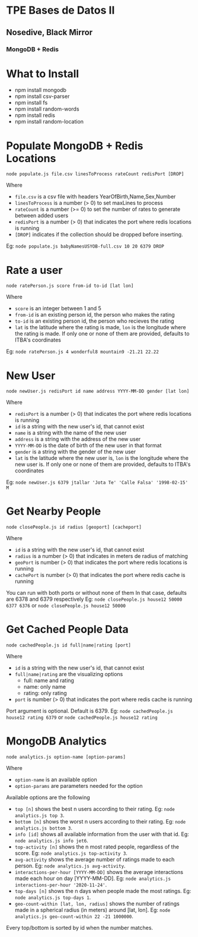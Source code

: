 # TPE Bases de Datos II
## Nosedive, Black Mirror
### MongoDB + Redis

# What to Install
- npm install mongodb
- npm install csv-parser
- npm install fs
- npm install random-words
- npm install redis
- npm install random-location

# Populate MongoDB + Redis Locations
`node populate.js file.csv linesToProcess rateCount redisPort [DROP]`

Where 
- `file.csv` is a csv file with headers YearOfBirth,Name,Sex,Number 
- `linesToProcess` is a number (> 0) to set maxLines to process
- `rateCount` is a number (>= 0) to set the number of rates to generate between added users
- `redisPort` is a number (> 0) that indicates the port where redis locations is running
- `[DROP]` indicates if the collection should be dropped before inserting.

Eg: `node populate.js babyNamesUSYOB-full.csv 10 20 6379 DROP`

# Rate a user
`node ratePerson.js score from-id to-id [lat lon]`

Where
- `score` is an integer between 1 and 5
- `from-id` is an existing person id, the person who makes the rating
- `to-id` is an existing person id, the person who recieves the rating
- `lat` is the latitude where the rating is made, `lon` is the longitude where the rating is made. If only one or none of them are provided, defaults to ITBA's coordinates

Eg: `node ratePerson.js 4 wonderful8 mountain9 -21.21 22.22`

# New User
`node newUser.js redisPort id name address YYYY-MM-DD gender [lat lon]`

Where
- `redisPort` is a number (> 0) that indicates the port where redis locations is running
- `id` is a string with the new user's id, that cannot exist
- `name` is a string with the name of the new user
- `address` is a string with the address of the new user
- `YYYY-MM-DD` is the date of birth of the new user in that format
- `gender` is a string with the gender of the new user
- `lat` is the latitude where the new user is, `lon` is the longitude where the new user is. If only one or none of them are provided, defaults to ITBA's coordinates

Eg: `node newUser.js 6379 jtallar 'Jota Te' 'Calle Falsa' '1998-02-15' M`

# Get Nearby People
`node closePeople.js id radius [geoport] [cacheport]`

Where
- `id` is a string with the new user's id, that cannot exist
- `radius` is a number (> 0) that indicates in meters de radius of matching 
- `geoPort` is number (> 0) that indicates the port where redis locations is running
- `cachePort` is number (> 0) that indicates the port where redis cache is running

You can run with both ports or without none of them
In that case, defaults are 6378 and 6379 respectively
Eg: `node closePeople.js house12 50000 6377 6376` or
    `node closePeople.js house12 50000`

# Get Cached People Data
`node cachedPeople.js id full|name|rating [port]`

Where
- `id` is a string with the new user's id, that cannot exist
- `full|name|rating` are the visualizing options 
    - full: name and rating
    - name: only name
    - rating: only rating
- `port` is number (> 0) that indicates the port where redis cache is running

Port argument is optional. Default is 6379.
Eg: `node cachedPeople.js house12 rating 6379` or
    `node cachedPeople.js house12 rating`

# MongoDB Analytics
`node analytics.js option-name [option-params]`

Where
- `option-name` is an available option
- `option-params` are parameters needed for the option

Available options are the following
* `top [n]` shows the best n users according to their rating. Eg: `node analytics.js top 3`.
* `bottom [n]` shows the worst n users according to their rating. Eg: `node analytics.js bottom 3`.
* `info [id]` shows all available information from the user with that id. Eg: `node analytics.js info jet6`.
* `top-activity [n]` shows the n most rated people, regardless of the score. Eg: `node analytics.js top-activity 3`.
* `avg-activity` shows the average number of ratings made to each person. Eg: `node analytics.js avg-activity`.
* `interactions-per-hour [YYYY-MM-DD]` shows the average interactions made each hour on day \[YYYY-MM-DD\]. Eg: `node analytics.js interactions-per-hour '2020-11-24'`.
* `top-days [n]` shows the n days when people made the most ratings. Eg: `node analytics.js top-days 1`.
* `geo-count-within [lat, lon, radius]` shows the number of ratings made in a spherical radius (in meters) around [lat, lon]. Eg: `node analytics.js geo-count-within 22 -21 1000000`.

Every top/bottom is sorted by id when the number matches.